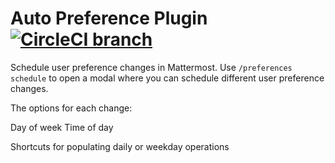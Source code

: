 # Auto Preference Plugin [![CircleCI branch](https://img.shields.io/circleci/project/github/mattermost/mattermost-plugin-starter-template/master.svg)](https://circleci.com/gh/mattermost/mattermost-plugin-starter-template)

Schedule user preference changes in Mattermost. Use `/preferences schedule` to open a modal where you can schedule different user preference changes.

The options for each change:

Day of week
Time of day

Shortcuts for populating daily or weekday operations
